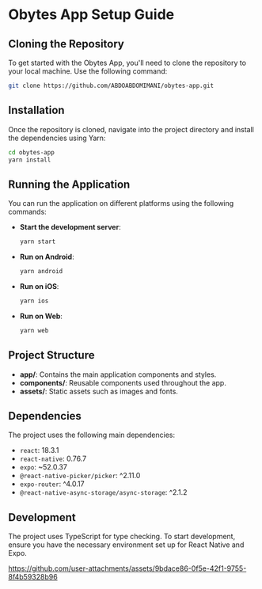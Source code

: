 # Obytes App Setup Guide

## Cloning the Repository
To get started with the Obytes App, you'll need to clone the repository to your local machine. Use the following command:

```bash
git clone https://github.com/ABDOABDOMIMANI/obytes-app.git
```



## Installation
Once the repository is cloned, navigate into the project directory and install the dependencies using Yarn:

```bash
cd obytes-app
yarn install
```

## Running the Application
You can run the application on different platforms using the following commands:

- **Start the development server**:  
  ```bash
  yarn start
  ```

- **Run on Android**:  
  ```bash
  yarn android
  ```

- **Run on iOS**:  
  ```bash
  yarn ios
  ```

- **Run on Web**:  
  ```bash
  yarn web
  ```

## Project Structure
- **app/**: Contains the main application components and styles.
- **components/**: Reusable components used throughout the app.
- **assets/**: Static assets such as images and fonts.

## Dependencies
The project uses the following main dependencies:
- `react`: 18.3.1
- `react-native`: 0.76.7
- `expo`: ~52.0.37
- `@react-native-picker/picker`: ^2.11.0
- `expo-router`: ^4.0.17
- `@react-native-async-storage/async-storage`: ^2.1.2


## Development
The project uses TypeScript for type checking. To start development, ensure you have the necessary environment set up for React Native and Expo.



https://github.com/user-attachments/assets/9bdace86-0f5e-42f1-9755-8f4b59328b96


